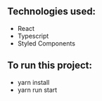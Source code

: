 ## Technologies used:
- React
- Typescript
- Styled Components
 
## To run this project:
- yarn install
- yarn run start